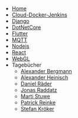 <!-- _navbar.md -->

* [Home](/)
* [Cloud-Docker-Jenkins](cloud-docker-jenkins/index.md)
* [Django](django/index)
* [DotNetCore](dotnetcore/index.md)
* [Flutter](flutter/index.md)
* [MQTT](mqtt/index)
* [Nodejs](nodejs/index.md)
* [React](react/index.md)
* [WebGL](webgl/index)
* Tagebücher
	* [Alexander Bergmann](devdiaries/alexander_bergmann)
	* [Alexander Heinisch](devdiaries/alexanderheinisch)
	* [Daniel Räder](devdiaries/danielraeder)
	* [Jonas Raddatz](devdiaries/jonasraddatz)
	* [Marti Stuwe](devdiaries/martistuwe)
	* [Patrick Reinke](devdiaries/patrickreinke)
	* [Stefan Kröker](devdiaries/stefankroeker)
